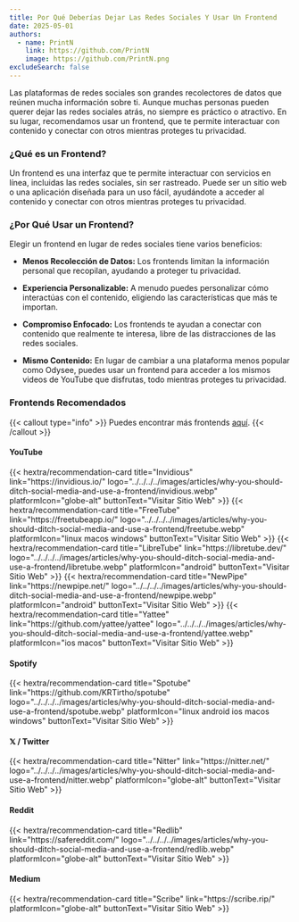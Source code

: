 ```yaml
---
title: Por Qué Deberías Dejar Las Redes Sociales Y Usar Un Frontend
date: 2025-05-01
authors:
  - name: PrintN
    link: https://github.com/PrintN
    image: https://github.com/PrintN.png
excludeSearch: false
---
```

Las plataformas de redes sociales son grandes recolectores de datos que reúnen mucha información sobre ti. Aunque muchas personas pueden querer dejar las redes sociales atrás, no siempre es práctico o atractivo. En su lugar, recomendamos usar un frontend, que te permite interactuar con contenido y conectar con otros mientras proteges tu privacidad.

### ¿Qué es un Frontend?
Un frontend es una interfaz que te permite interactuar con servicios en línea, incluidas las redes sociales, sin ser rastreado. Puede ser un sitio web o una aplicación diseñada para un uso fácil, ayudándote a acceder al contenido y conectar con otros mientras proteges tu privacidad.

### ¿Por Qué Usar un Frontend?
Elegir un frontend en lugar de redes sociales tiene varios beneficios:
- **Menos Recolección de Datos:** Los frontends limitan la información personal que recopilan, ayudando a proteger tu privacidad.

- **Experiencia Personalizable:** A menudo puedes personalizar cómo interactúas con el contenido, eligiendo las características que más te importan.

- **Compromiso Enfocado:** Los frontends te ayudan a conectar con contenido que realmente te interesa, libre de las distracciones de las redes sociales.

- **Mismo Contenido:** En lugar de cambiar a una plataforma menos popular como Odysee, puedes usar un frontend para acceder a los mismos videos de YouTube que disfrutas, todo mientras proteges tu privacidad.

### Frontends Recomendados
{{< callout type="info" >}}
  Puedes encontrar más frontends [aquí](https://github.com/mendel5/alternative-front-ends).
{{< /callout >}}

#### YouTube
<div class="recommendations">  
  <div class="grid">
    {{< hextra/recommendation-card title="Invidious" link="https://invidious.io/" logo="../../../../images/articles/why-you-should-ditch-social-media-and-use-a-frontend/invidious.webp" platformIcon="globe-alt" buttonText="Visitar Sitio Web" >}}
    {{< hextra/recommendation-card title="FreeTube" link="https://freetubeapp.io/" logo="../../../../images/articles/why-you-should-ditch-social-media-and-use-a-frontend/freetube.webp" platformIcon="linux macos windows" buttonText="Visitar Sitio Web" >}}
    {{< hextra/recommendation-card title="LibreTube" link="https://libretube.dev/" logo="../../../../images/articles/why-you-should-ditch-social-media-and-use-a-frontend/libretube.webp" platformIcon="android" buttonText="Visitar Sitio Web" >}}
    {{< hextra/recommendation-card title="NewPipe" link="https://newpipe.net/" logo="../../../../images/articles/why-you-should-ditch-social-media-and-use-a-frontend/newpipe.webp" platformIcon="android" buttonText="Visitar Sitio Web" >}}
    {{< hextra/recommendation-card title="Yattee" link="https://github.com/yattee/yattee" logo="../../../../images/articles/why-you-should-ditch-social-media-and-use-a-frontend/yattee.webp" platformIcon="ios macos" buttonText="Visitar Sitio Web" >}}
  </div>
</div>

#### Spotify
<div class="recommendations">  
  <div class="grid">
    {{< hextra/recommendation-card title="Spotube" link="https://github.com/KRTirtho/spotube" logo="../../../../images/articles/why-you-should-ditch-social-media-and-use-a-frontend/spotube.webp" platformIcon="linux android ios macos windows" buttonText="Visitar Sitio Web" >}}
  </div>
</div>

#### 𝕏 / Twitter
<div class="recommendations">  
  <div class="grid">  
    {{< hextra/recommendation-card title="Nitter" link="https://nitter.net/" logo="../../../../images/articles/why-you-should-ditch-social-media-and-use-a-frontend/nitter.webp" platformIcon="globe-alt" buttonText="Visitar Sitio Web" >}}
  </div>
</div>

#### Reddit
<div class="recommendations">  
  <div class="grid">  
    {{< hextra/recommendation-card title="Redlib" link="https://safereddit.com/" logo="../../../../images/articles/why-you-should-ditch-social-media-and-use-a-frontend/redlib.webp" platformIcon="globe-alt" buttonText="Visitar Sitio Web" >}}
  </div>
</div>

#### Medium
<div class="recommendations">  
  <div class="grid">  
    {{< hextra/recommendation-card title="Scribe" link="https://scribe.rip/" platformIcon="globe-alt" buttonText="Visitar Sitio Web" >}}
  </div> 
</div>